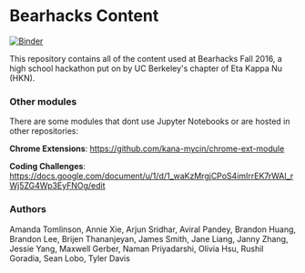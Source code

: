# Bearhacks Content

[![Binder](http://mybinder.org/badge.svg)](http://mybinder.org:/repo/jamesdsmith/bearhacks)

This repository contains all of the content used at Bearhacks Fall 2016, a high school hackathon put on by UC Berkeley's chapter of Eta Kappa Nu (HKN).

### Other modules

There are some modules that dont use Jupyter Notebooks or are hosted in other repositories:

**Chrome Extensions**: https://github.com/kana-mycin/chrome-ext-module

**Coding Challenges**: https://docs.google.com/document/u/1/d/1_waKzMrgjCPoS4imIrrEK7rWAl_rWj5ZG4Wp3EyFNOg/edit

### Authors

Amanda Tomlinson, Annie Xie, Arjun Sridhar, Aviral Pandey, Brandon Huang, Brandon Lee, Brijen Thananjeyan, James Smith, Jane Liang, Janny Zhang, Jessie Yang, Maxwell Gerber, Naman Priyadarshi, Olivia Hsu, Rushil Goradia, Sean Lobo, Tyler Davis
